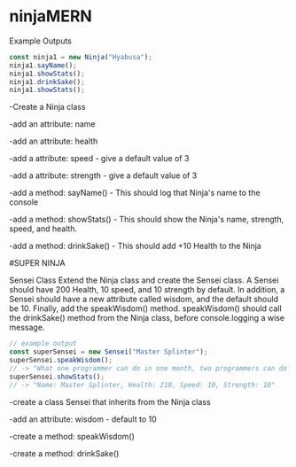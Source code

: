# ninjaMERN

Example Outputs
```js
const ninja1 = new Ninja("Hyabusa");
ninja1.sayName();
ninja1.showStats();
ninja1.drinkSake();
ninja1.showStats();
```
 -Create a Ninja class
 
 -add an attribute: name
 
 -add an attribute: health
 
 -add a attribute: speed - give a default value of 3
 
 -add a attribute: strength - give a default value of 3
 
 -add a method: sayName() - This should log that Ninja's name to the console
 
 -add a method: showStats() - This should show the Ninja's name, strength, speed, and health.
 
 -add a method: drinkSake() - This should add +10 Health to the Ninja

#SUPER NINJA

Sensei Class
Extend the Ninja class and create the Sensei class. A Sensei should have 200 Health, 10 speed, and 10 strength by default. In addition, a Sensei should have a new attribute called wisdom, and the default should be 10. Finally, add the speakWisdom() method. speakWisdom() should call the drinkSake() method from the Ninja class, before console.logging a wise message.

```js
// example output
const superSensei = new Sensei("Master Splinter");
superSensei.speakWisdom();
// -> "What one programmer can do in one month, two programmers can do in two months."
superSensei.showStats();
// -> "Name: Master Splinter, Health: 210, Speed: 10, Strength: 10"
```
 
 -create a class Sensei that inherits from the Ninja class
 
 -add an attribute: wisdom - default to 10
 
 -create a method: speakWisdom()
 
 -create a method: drinkSake()
